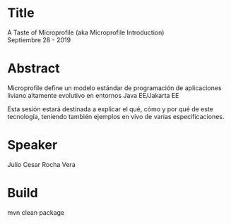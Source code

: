 # Title
A Taste of Microprofile (aka Microprofile Introduction)
<br/>Septiembre 28 - 2019

# Abstract
Microprofile define un modelo estándar de programación de aplicaciones liviano altamente evolutivo en entornos Java EE/Jakarta EE

Esta sesión estará destinada a explicar el qué, cómo y por qué de este tecnología, teniendo también ejemplos en vivo de varias especificaciones.

# Speaker
Julio Cesar Rocha Vera


# Build
mvn clean package